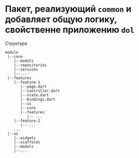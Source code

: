 # Пакет, реализующий `common` и добавляет общую логику, свойственне приложению `dol`

Структура

```
module
 |--core
    |--models
    |--repositories
    |--services
    |--...
 |--features
    |--feature-1
       |--page.dart
       |--controller.dart
       |--state.dart
       |--bindings.dart
       |--ui
       |--core
       |--features
          |-- ...
    |--feature-2
       |-- ...
    ...
 |--ui
    |--widgets
    |--scaffolds
    |--modals
    |--...
```